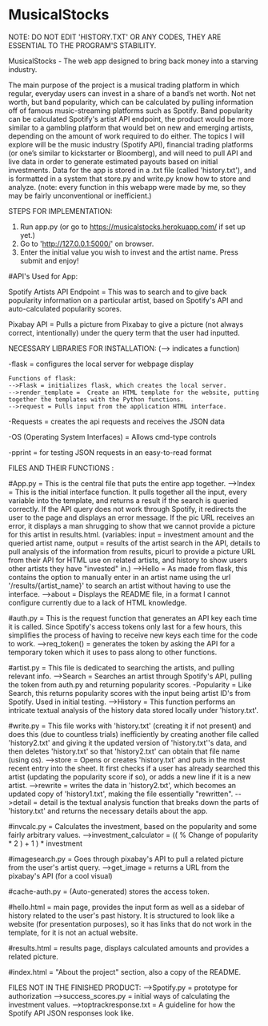 # MusicalStocks
NOTE: DO NOT EDIT 'HISTORY.TXT' OR ANY CODES, THEY ARE ESSENTIAL TO THE PROGRAM'S STABILITY.

MusicalStocks - The web app designed to bring back money into a starving industry.

The main purpose of the project is a musical trading platform in which regular, everyday users can invest in a share of a band’s net worth. Not net worth, but band popularity, which can be calculated by pulling information off of famous music-streaming platforms such as Spotify. Band popularity can be calculated Spotify's artist API endpoint, the product would be more similar to a gambling platform that would bet on new and emerging artists, depending on the amount of work required to do either. The topics I will explore will be the music industry (Spotify API), financial trading platforms (or one’s similar to kickstarter or Bloomberg), and will need to pull API and live data in order to generate estimated payouts based on initial investments. Data for the app is stored in a .txt file (called 'history.txt'), and is formatted in a system that store.py and write.py know how to store and analyze. (note: every function in this webapp were made by me, so they may be fairly unconventional or inefficient.) 

STEPS FOR IMPLEMENTATION:
1.  Run app.py (or go to https://musicalstocks.herokuapp.com/ if set up yet.)
2.  Go to 'http://127.0.0.1:5000/' on browser.
3.  Enter the initial value you wish to invest and the artist name. Press submit and enjoy!


#API's Used for App:

Spotify Artists API Endpoint = This was to search and to give back popularity information on a particular artist, based on Spotify's API and auto-calculated popularity scores.

Pixabay API = Pulls a picture from Pixabay to give a picture (not always correct, intentionally) under the query term that the user had inputted.  

NECESSARY LIBRARIES FOR INSTALLATION: 
(--> indicates a function)

-flask = configures the local server for webpage display
 
    Functions of flask:
    -->Flask = initializes flask, which creates the local server. 
    -->render_template =  Create an HTML template for the website, putting together the templates with the Python functions. 
    -->request = Pulls input from the application HTML interface. 

-Requests = creates the api requests and receives the JSON data

-OS (Operating System Interfaces) = Allows cmd-type controls

-pprint = for testing JSON requests in an easy-to-read format


FILES AND THEIR FUNCTIONS :

#App.py = This is the central file that puts the entire app together.
    -->Index = This is the initial interface function. It pulls together all the input, every variable into the template, and returns a result if the search is queried correctly. If the API query does not work through Spotify, it redirects the user to the page and displays an error message. If the pic URL receives an error, it displays a man shrugging to show that we cannot provide a picture for this artist in results.html. 
     (variables: input = investment amount and the queried artist name, output = results of the artist search in the API, details to pull analysis of the information from results, picurl to provide a picture URL from their API for HTML use on related artists, and history to show users other artists they have "invested" in.)
    -->Hello = As made from flask, this contains the option to manually enter in an artist name using the url '/results/{artist_name}' to search an artist without having to use the interface.
    -->about = Displays the README file, in a format I cannot configure currently due to a lack of HTML knowledge.

#auth.py = This is the request function that generates an API key each time it is called. Since Spotify's access tokens only last for a few hours, this simplifies the process of having to receive new keys each time for the code to work. 
    -->req_token() = generates the token by asking the API for a temporary token which it uses to pass along to other functions.
    
#artist.py = This file is dedicated to searching the artists, and pulling relevant info. 
    -->Search = Searches an artist through Spotify's API, pulling the token from auth.py and returning popularity scores.
    -Popularity = Like Search, this returns popularity scores with the input being artist ID's from Spotify. Used in initial testing. 
    -->History = This function performs an intricate textual analysis of the history data stored locally under 'history.txt'.

#write.py = This file works with 'history.txt' (creating it if not present) and does this (due to countless trials) inefficiently by creating another file called 'history2.txt' and giving it the updated version of 'history.txt''s data, and then deletes 'history.txt' so that 'history2.txt' can obtain that file name (using os).
    -->store = Opens or creates 'history.txt' and puts in the most recent entry into the sheet. It first checks if a user has already searched this artist (updating the popularity score if so), or adds a new line if it is a new artist.
    -->rewrite = writes the data in 'history2.txt', which becomes an updated copy of 'history1.txt', making the file essentially "rewritten".
    -->detail = detail is the textual analysis function that breaks down the parts of 'history.txt' and returns the necessary details about the app.

#invcalc.py = Calculates the investment, based on the popularity and some fairly arbitrary values.
    -->investment_calculator = (( % Change of popularity * 2 ) + 1 ) * investment

#imagesearch.py = Goes through pixabay's API to pull a related picture from the user's artist query. 
    -->get_image = returns a URL from the pixabay's API (for a cool visual)

#cache-auth.py = (Auto-generated) stores the access token.

#hello.html = main page, provides the input form as well as a sidebar of history related to the user's past history. It is structured to look like a website (for presentation purposes), so it has links that do not work in the template, for it is not an actual website. 

#results.html = results page, displays calculated amounts and provides a related picture. 

#index.html = "About the project" section, also a copy of the README.

FILES NOT IN THE FINISHED PRODUCT:
-->Spotify.py = prototype for authorization
-->success_scores.py = initial ways of calculating the investment values.
-->toptrackresponse.txt = A guideline for how the Spotify API JSON responses look like. 
